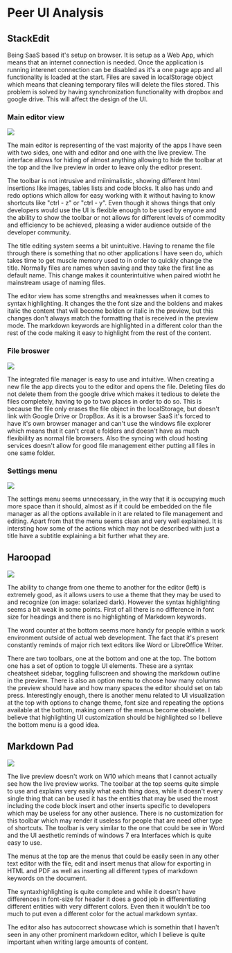 # Peer UI Analysis

## StackEdit

Being SaaS based it's setup on browser. It is setup as a Web App, which means that an internet connection is needed. Once the application is running interenet connection can be disabled as it's a one page app and all functionality is loaded at the start. Files are saved in localStorage object which means that cleaning temporary files will delete the files stored. This problem is solved by having synchronization functionality with dropbox and google drive. This will affect the design of the UI.


### Main editor view 

![](./stackedit_main.png)

The main editor is representing of the vast majority of the apps I have seen with two sides, one with and editor and one with the live preview. The interface allows for hiding of almost anything allowing to hide the toolbar at the top and the live preview in order to leave only the editor present.

The toolbar is not intrusive and miinimalistic, showing different html insertions like images, tables lists and code blocks. It also has undo and redo options which allow for easy working with it without having to know shortcuts like "ctrl - z" or "ctrl - y". Even though it shows things that only developers would use the UI is flexible enough to be used by enyone and the ability to show the toolbar or not allows for  different levels of commodity and efficiency to be achieved, pleasing a wider audience outside of the developer community.

The title editing system seems a bit unintuitive. Having to rename the file through there is something that no other applications I have seen do, which takes time to get muscle memory used to in order to quickly change the title. Normally files are names when saving and they take the first line as default name. This change makes it counterintuitive when paired wiotht he mainstream usage of naming files.

The editor view has some strengths and weaknesses when it comes to syntax highlighting. It changes the the font size and the boldens and makes italic the content that will become bolden or italic in the preview, but this changes don't always match the formatting that is received in the preview mode. The markdown keywords are highlighted in a different color than the rest of the code making it easy to highlight from the rest of the content.

### File broswer

![](./stackedit_files.png)

The integrated file manager is easy to use and intuitive. When creating a new file the app directs you to the editor and opens the file. Deleting files do not delete them from the google drive which makes it tedious to delete the files completely, having to go to two places in order to do so. This is because the file only erases the file object in the localStorage, but doesn't link with Google Drive or DropBox. As it is a browser SaaS it's forced to have it's own browser manager and can't use the windows file explorer which means that it can't creat e folders and doesn't have as much flexibiility as normal file browsers. Also the syncing with cloud hosting services doesn't allow for good file management either putting all files in one same folder.

### Settings menu

![](./stackedit_options.png)

The settings menu seems unnecessary, in the way that it is occupying much more space than it should, almost as if it could be embedded on the file manager as all the options available in it are related to file management and editing. Apart from that the menu seems clean and very well explained.  It is intersting how some of the actions which may not be described with just a title have a subtitle explaining a bit further what they are.

## Haroopad

![](./haroopad_main.png)

The ability to change from one theme to another for the editor (left) is extremely good, as it allows users to use a theme that they may be used to and recognize (on image: solarized dark). However the syntax highlighting seems a bit weak in some points. First of all there is no difference in font size for headings and there is no highlighting of Markdown keywords.

The word counter at the bottom seems more handy for people within a work environment outside of actual web development. The fact that it's present constantly reminds of major rich text editors like Word or LibreOffice Writer.

There are two toolbars, one at the bottom and one at the top. The bottom one has a set of option to toggle UI elements. These are a syntax cheatsheet sidebar, toggling fullscreen and showing the markdown outline in the preview. There is also an option menu to choose how many columns the preview should have and how many spaces the editor should set on tab press.
Interestingly enough, there is another menu related to UI visualization at the top with options to change theme, font size and repeating the options available at the bottom, making onem of the menus become obsolete. I believe that highlighting UI customization should be highlighted so I believe the bottom menu is a good idea.

## Markdown Pad

![](./md-pad_main.png)

The live preview doesn't work on W10 which means that I cannot actually see how the live preview works. 
The toolbar at the top seems quite simple to use and explains very easily what each thing does, while it doesn't every single thing that can be used it has the entities that may be used the most including the code block insert and other inserts specific to developers which may be useless for any other ausience. There is no customization for this toolbar which may render it useless for people that are need other type of shortcuts. The toolbar is very similar to the one that could be see in Word and the UI aesthetic reminds of windows 7 era Interfaces which is quite easy to use.

The menus at the top are the menus that could be easily seen in any other text editor with the file, edit and insert menus that allow for exporting in HTML and PDF as well as inserting all different types of markdown keywords on the document.

The syntaxhighlighting is quite complete and while it doesn't have differences in font-size for header it does a good job in differentiating different entities with very different colors. Even then it wouldn't be too much to put even a different color for the actual markdown syntax.

The editor also has autocorrect showcase which is somethin that I haven't seen in any other prominent markdown editor, which I believe is quite important when writing large amounts of content.

